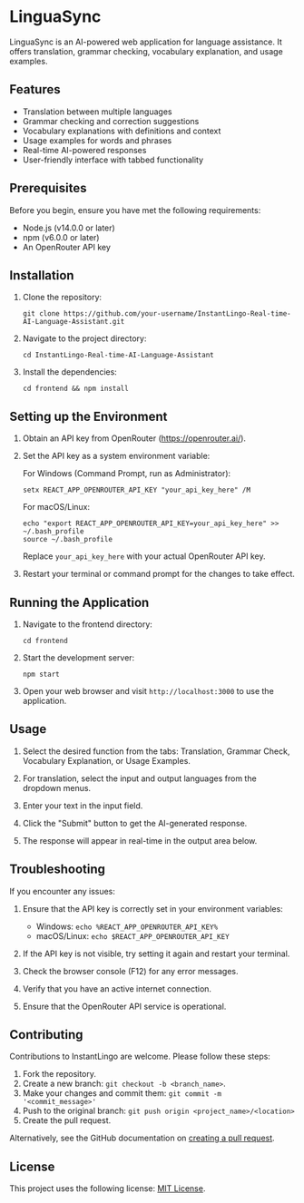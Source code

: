 # LinguaSync

LinguaSync is an AI-powered web application for language assistance. It offers translation, grammar checking, vocabulary explanation, and usage examples.

## Features

- Translation between multiple languages
- Grammar checking and correction suggestions
- Vocabulary explanations with definitions and context
- Usage examples for words and phrases
- Real-time AI-powered responses
- User-friendly interface with tabbed functionality

## Prerequisites

Before you begin, ensure you have met the following requirements:

- Node.js (v14.0.0 or later)
- npm (v6.0.0 or later)
- An OpenRouter API key

## Installation

1. Clone the repository:
   ```
   git clone https://github.com/your-username/InstantLingo-Real-time-AI-Language-Assistant.git
   ```

2. Navigate to the project directory:
   ```
   cd InstantLingo-Real-time-AI-Language-Assistant
   ```

3. Install the dependencies:
   ```
   cd frontend && npm install
   ```

## Setting up the Environment

1. Obtain an API key from OpenRouter (https://openrouter.ai/).

2. Set the API key as a system environment variable:

   For Windows (Command Prompt, run as Administrator):
   ```
   setx REACT_APP_OPENROUTER_API_KEY "your_api_key_here" /M
   ```

   For macOS/Linux:
   ```
   echo "export REACT_APP_OPENROUTER_API_KEY=your_api_key_here" >> ~/.bash_profile
   source ~/.bash_profile
   ```

   Replace `your_api_key_here` with your actual OpenRouter API key.

3. Restart your terminal or command prompt for the changes to take effect.

## Running the Application

1. Navigate to the frontend directory:
   ```
   cd frontend
   ```

2. Start the development server:
   ```
   npm start
   ```

3. Open your web browser and visit `http://localhost:3000` to use the application.

## Usage

1. Select the desired function from the tabs: Translation, Grammar Check, Vocabulary Explanation, or Usage Examples.

2. For translation, select the input and output languages from the dropdown menus.

3. Enter your text in the input field.

4. Click the "Submit" button to get the AI-generated response.

5. The response will appear in real-time in the output area below.

## Troubleshooting

If you encounter any issues:

1. Ensure that the API key is correctly set in your environment variables:
   - Windows: `echo %REACT_APP_OPENROUTER_API_KEY%`
   - macOS/Linux: `echo $REACT_APP_OPENROUTER_API_KEY`

2. If the API key is not visible, try setting it again and restart your terminal.

3. Check the browser console (F12) for any error messages.

4. Verify that you have an active internet connection.

5. Ensure that the OpenRouter API service is operational.

## Contributing

Contributions to InstantLingo are welcome. Please follow these steps:

1. Fork the repository.
2. Create a new branch: `git checkout -b <branch_name>`.
3. Make your changes and commit them: `git commit -m '<commit_message>'`
4. Push to the original branch: `git push origin <project_name>/<location>`
5. Create the pull request.

Alternatively, see the GitHub documentation on [creating a pull request](https://help.github.com/articles/creating-a-pull-request/).

## License

This project uses the following license: [MIT License](https://opensource.org/licenses/MIT).
